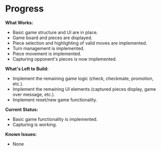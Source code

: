 # Progress

**What Works:**

*   Basic game structure and UI are in place.
*   Game board and pieces are displayed.
*   Piece selection and highlighting of valid moves are implemented.
*   Turn management is implemented.
*   Piece movement is implemented.
*   Capturing opponent's pieces is now implemented.

**What's Left to Build:**

*   Implement the remaining game logic (check, checkmate, promotion, etc.).
*   Implement the remaining UI elements (captured pieces display, game over message, etc.).
*   Implement reset/new game functionality.

**Current Status:**

*   Basic game functionality is implemented.
*   Capturing is working.

**Known Issues:**

*   None
